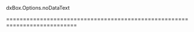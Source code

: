 <!--id-->dxBox.Options.noDataText<!--/id-->
<!--merge--><!--/merge-->
<!--hidden--><!--/hidden-->
===========================================================================
